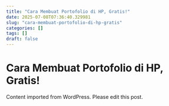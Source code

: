 ```yaml
---
title: "Cara Membuat Portofolio di HP, Gratis!"
date: 2025-07-08T07:36:40.329981
slug: "cara-membuat-portofolio-di-hp-gratis"
categories: []
tags: []
draft: false
---
```


# Cara Membuat Portofolio di HP, Gratis!

Content imported from WordPress. Please edit this post.

